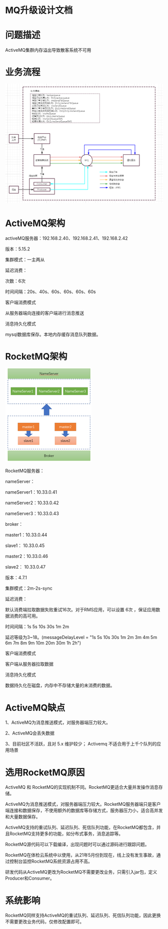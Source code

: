 # MQ升级设计文档



# 问题描述

ActiveMQ集群内存溢出导致散客系统不可用

# 业务流程

![](image/image2021-9-18_9-42-15-16319298235271.png)

# ActiveMQ架构

activeMQ服务器：192.168.2.40、192.168.2.41、192.168.2.42

版本：5.15.2

集群模式：一主两从

延迟消费：

   次数：6次

   时间间隔：20s、40s、60s、60s、60s、60s

客户端消费模式

  从服务器端向连接的客户端进行消息推送

消息持久化模式

 mysql数据库保存。本地内存缓存消息队列数据。 

# RocketMQ架构

![](image/image2021-5-24_15-54-32-16319298385662.png)

RocketMQ服务器：

  nameServer：

   nameServer1：10.33.0.41

   nameServer2：10.33.0.42

   nameServer3：10.33.0.43

  broker：

   master1：10.33.0.44

   slave1：  10.33.0.45

   master2：10.33.0.46

   slave2：  10.33.0.47

版本：4.7.1

集群模式：2m-2s-sync

延迟消费：

  默认消费端拉取数据失败重试16次。对于RMS应用，可以设置 6次 ，保证应用数据消费的高可用。

  时间间隔：1s 5s 10s 30s 1m 2m

  延迟等级为3~18。(messageDelayLevel = "1s 5s 10s 30s 1m 2m 3m 4m 5m 6m 7m 8m 9m 10m 20m 30m 1h 2h")

客户端消费模式

  客户端从服务器拉取数据

消息持久化模式

 数据持久化在磁盘，内存中不存储大量的未消费的数据。 



# ActiveMQ缺点

1、ActiveMQ为消息推送模式，对服务器端压力较大。

2、ActiveMQ会丢失数据

3、目前社区不活跃，且对 5.x 维护较少； Activemq 不适合用于上千个队列的应用场景

# 选用RocketMQ原因

ActiveMQ 和 RocketMQ的实现机制不同。RocketMQ更适合大量并发操作消息存储。

ActiveMQ为消息推送模式，对服务器端压力较大。RocketMQ服务器端只是客户端连接和数据保存，不使用额外的数据库等存储方式，服务器压力小，适合高并发和大量数据保存。

ActiveMQ支持的重试队列、延迟队列、死信队列功能，在RocketMQ都包含，并且RocketMQ支持更多的功能，如分布式事务，消息追踪等。

RocketMQ源代码可以下载编译，出现问题时可以通过源码进行跟踪问题。

RocketMQ在体检云系统中以使用，从21年5月份到现在，线上没有发生事故，通过控制台监控RocketMQ系统资源占用不高。

研发代码从ActiveMQ更改为RocketMQ不需要更改业务，只需引入jar包，定义Producer和Consumer。

# 系统影响

RocketMQ同样支持ActiveMQ的重试队列、延迟队列、死信队列功能，因此更换不需要更改业务代码，仅修改配置即可。
